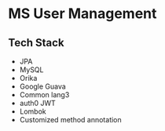 # MS User Management

## Tech Stack

* JPA
* MySQL
* Orika
* Google Guava
* Common lang3
* auth0 JWT
* Lombok
* Customized method annotation
